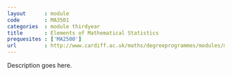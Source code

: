 ```yaml
---
layout      : module
code        : MA3501
categories  : module thirdyear
title       : Elements of Mathematical Statistics
prequesites : ['MA2500']
url         : http://www.cardiff.ac.uk/maths/degreeprogrammes/modules/ma3501.html
---
```


Description goes here.

